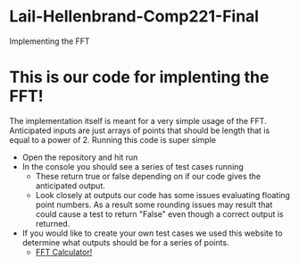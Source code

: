 # Lail-Hellenbrand-Comp221-Final
Implementing the FFT 

# This is our code for implenting the FFT!
The implementation itself is meant for a very simple usage of the FFT. Anticipated inputs are just arrays of points that should be length that is equal to a power of 2. 
 Running this code is super simple
  * Open the repository and hit run
  * In the console you should see a series of test cases running 
    * These return true or false depending on if our code gives the anticipated output. 
    * Look closely at outputs our code has some issues evaluating floating point numbers. As a result some rounding issues may result that could cause a test to return "False" even though a correct output is returned. 
* If you would like to create your own test cases we used this website to determine what outputs should be for a series of points. 
    * [FFT Calculator!](https://tonysader.github.io/FFT_Calculator/)